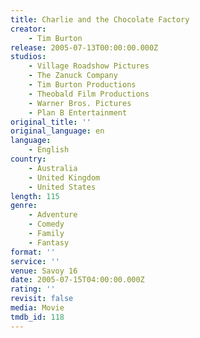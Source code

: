 ```yaml
---
title: Charlie and the Chocolate Factory
creator:
    - Tim Burton
release: 2005-07-13T00:00:00.000Z
studios:
    - Village Roadshow Pictures
    - The Zanuck Company
    - Tim Burton Productions
    - Theobald Film Productions
    - Warner Bros. Pictures
    - Plan B Entertainment
original_title: ''
original_language: en
language:
    - English
country:
    - Australia
    - United Kingdom
    - United States
length: 115
genre:
    - Adventure
    - Comedy
    - Family
    - Fantasy
format: ''
service: ''
venue: Savoy 16
date: 2005-07-15T04:00:00.000Z
rating: ''
revisit: false
media: Movie
tmdb_id: 118
---
```



